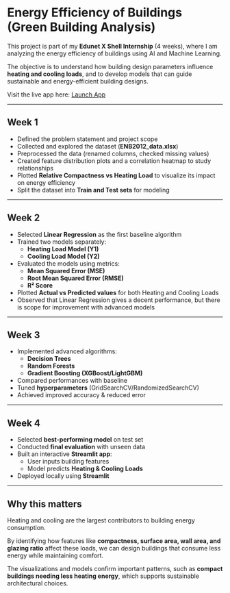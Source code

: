 # Energy Efficiency of Buildings (Green Building Analysis)

This project is part of my **Edunet X Shell Internship** (4 weeks), where I am analyzing the energy efficiency of buildings using AI and Machine Learning.  

The objective is to understand how building design parameters influence **heating and cooling loads**, and to develop models that can guide sustainable and energy-efficient building designs.  

<p>Visit the live app here: <a href="https://energy-efficiency-green-building-aman-pandey.streamlit.app/" target="_blank">Launch App</a></p>  

---

## Week 1
- Defined the problem statement and project scope  
- Collected and explored the dataset (**ENB2012_data.xlsx**)  
- Preprocessed the data (renamed columns, checked missing values)  
- Created feature distribution plots and a correlation heatmap to study relationships  
- Plotted **Relative Compactness vs Heating Load** to visualize its impact on energy efficiency  
- Split the dataset into **Train and Test sets** for modeling  

---

## Week 2
- Selected **Linear Regression** as the first baseline algorithm  
- Trained two models separately:  
  - **Heating Load Model (Y1)**  
  - **Cooling Load Model (Y2)**  
- Evaluated the models using metrics:  
  - **Mean Squared Error (MSE)**  
  - **Root Mean Squared Error (RMSE)**  
  - **R² Score**  
- Plotted **Actual vs Predicted values** for both Heating and Cooling Loads  
- Observed that Linear Regression gives a decent performance, but there is scope for improvement with advanced models  

---

## Week 3
- Implemented advanced algorithms:  
  - **Decision Trees**  
  - **Random Forests**  
  - **Gradient Boosting (XGBoost/LightGBM)**  
- Compared performances with baseline  
- Tuned **hyperparameters** (GridSearchCV/RandomizedSearchCV)  
- Achieved improved accuracy & reduced error  

---

## Week 4
- Selected **best-performing model** on test set  
- Conducted **final evaluation** with unseen data  
- Built an interactive **Streamlit app**:  
  - User inputs building features  
  - Model predicts **Heating & Cooling Loads**  
- Deployed locally using **Streamlit**  
  

---

## Why this matters
Heating and cooling are the largest contributors to building energy consumption.  

By identifying how features like **compactness, surface area, wall area, and glazing ratio** affect these loads, we can design buildings that consume less energy while maintaining comfort.  

The visualizations and models confirm important patterns, such as **compact buildings needing less heating energy**, which supports sustainable architectural choices.
